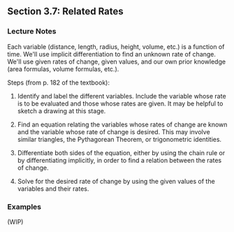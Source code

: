## Section 3.7: Related Rates

### Lecture Notes

Each variable (distance, length, radius, height, volume, etc.) is a function of time. We'll use implicit differentiation to find an unknown rate of change. We'll use given rates of change, given values, and our own prior knowledge (area formulas, volume formulas, etc.).

Steps (from p. 182 of the textbook):

1. Identify and label the different variables. Include the variable whose rate is to be evaluated and those whose rates are given. It may be helpful to sketch a drawing at this stage.

2. Find an equation relating the variables whose rates of change are known and the variable whose rate of change is desired. This may involve similar triangles, the Pythagorean Theorem, or trigonometric identities.

3. Differentiate both sides of the equation, either by using the chain rule or by differentiating implicitly, in order to find a relation between the rates of change.

4. Solve for the desired rate of change by using the given values of the variables and their rates.

### Examples

(WIP)
